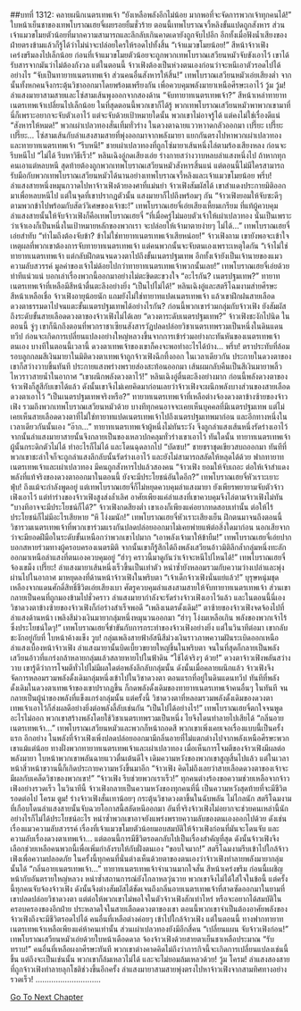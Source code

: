 ##บทที่ 1312: คลายผนึกเนตรเทพเจ้า
“ยังเหลือพลังอีกไม่น้อย มากพอที่จะจัดการพวกเจ้าทุกคนได้!”
ใบหน้าเย็นชาของเทพโบราณเฮยจี๋เผยรอยยิ้มชั่วร้าย
ตอนนี้เทพโบราณจวี้หลิงขั้นแปดถูกสังหาร ส่วนเจ้าแมวขโมยตัวน้อยที่มากความสามารถและลึกลับเกินคาดเดายังถูกจับไปอีก
อีกทั้งเมื่อฟังน้ำเสียงของฝ่ายตรงข้ามแล้วก็รู้ได้ว่าไม่น่าจะปล่อยใครให้รอดไปทั้งสิ้น
“เจ้าแมวขโมยน้อย!”
สีหน้าจ้าวเฟิงเคร่งขรึมลงไปเล็กน้อย
ก่อนที่เจ้าแมวขโมยตัวน้อยจะถูกพวกเทพโบราณเสวียนหมัวจับขังเอาไว้ เขาได้รับสารจากมันว่าไม่ต้องกังวล
แต่ในตอนนี้ จ้าวเฟิงต้องเป็นห่วงตนเองก่อนว่าจะหนีเอาตัวรอดไปได้อย่างไร
“จับเป็นทายาทเนตรเทพเจ้า ส่วนคนอื่นสังหารให้สิ้น!”
เทพโบราณเสวียนหมัวเอ่ยเสียงต่ำ
จากนั้นทั้งหกคนจึงกระตุ้นวิชาออกมาโดยพร้อมเพรียงกัน เพื่อควบคุมพลังมายาเหนือศีรษะเอาไว้
วู้ม วู้ม!
ลำแสงมายาสามสายและโซ่สามเส้นพุงออกจากสองด้าน
“จับทายาทเนตรเทพเจ้า?”
สีหน้าเหล่าทายาทเนตรเทพเจ้าเปลี่ยนไปเล็กน้อย
ในที่สุดตอนนี้พวกเขาก็ได้รู้ พวกเทพโบราณเสวียนหมัวพาพวกเขามาที่นี่ก็เพราะอยากจะจับตัวเอาไว้
แต่จะจับด้วยเป้าหมายใดนั้น พวกเขาไม่อาจรู้ได้ แต่คงไม่ใช่เรื่องดีแน่
“สังหารให้หมด!”
พวกเผ่าเปลวทองสั่นเทิ้มทั่วร่าง ในดวงตาฉายแววหวาดกลัวออกมา
เปรี๊ยะ เปรี๊ยะ เปรี๊ยะ…
โซ่สามเส้นกับลำแสงสามสายที่พุ่งออกมาจากพลังมายา แยกกันตรงไปหาพวกเผ่าเปลวทองและทายาทเนตรเทพเจ้า
“รีบหนี!”
ชายเผ่าเปลวทองที่ถูกโซ่มายาเส้นหนึ่งไล่ตามร้องเสียงหลง ก่อนจะรีบหนีไป
“ไม่ได้ รีบหาวิธีเร็ว!”
หลินเฉิงอู่กดเสียงเอ่ย ร่างกายสว่างวาบหลบลำแสงหนึ่งไป
ถ้าหากทุกคนเอาแต่หลบหนี สุดท้ายต้องถูกพวกเทพโบราณเสวียนหมัวสังหารสิ้นแน่
แต่ตอนนี้ไม่มีใครสามารถรับมือกับพวกเทพโบราณเสวียนหมัวได้นานอย่างเทพโบราณจวี้หลิงและเจ้าแมวขโมยน้อย
พรึ่บ!
ลำแสงสายหนึ่งหมุนกวาดไปหาจ้าวเฟิงด้วยองศาที่แม่นยำ
จ้าวเฟิงสัมผัสได้ เขาสำแดงประกายมิติออกมาเพื่อหลบหนีไป
แต่ในจุดที่เขาปรากฏตัวนั้น แสงมายาก็ไปถึงพร้อมๆ กัน
“จ้าวเฟิงยอมให้จับซะดีๆ ตามพวกข้าไปพร้อมกับสัตว์วิเศษของเจ้าซะ!”
เทพโบราณเฮยจี๋เอ่ยเสียงเหี้ยมเกรียม
ที่แท้ผู้ควบคุมลำแสงสายนั้นให้จับจ้าวเฟิงก็คือเทพโบราณเฮยจี๋
“ที่เมื่อครู่ไม่มอบตัวเจ้าให้เผ่าเปลวทอง นั่นเป็นเพราะว่าเจ้าเองก็เป็นหนึ่งในเป้าหมายหลักของพวกเรา จะปล่อยให้เจ้ามาตายง่ายๆ ไม่ได้…”
เทพโบราณเฮยจี๋เอ่ยสำทับ
“ทำไมถึงต้องจับข้า? ข้าไม่ใช่ทายาทเนตรเทพเจ้าเสียหน่อย!”
จ้าวเฟิงถาม
เขายังพอจะเข้าใจเหตุผลที่พวกเขาต้องการจับทายาทเนตรเทพเจ้า แต่คนพวกนั้นจะจับตนเองเพราะเหตุใดกัน
“เจ้าไม่ใช่ทายาทเนตรเทพเจ้า แต่กลับฝึกตนจนดวงตาไปถึงขั้นเนตรปฐมเทพ อีกทั้งเจ้ายังเป็นเจ้านายของแมวความลับสวรรค์ มูลค่าของเจ้าไม่ด้อยไปกว่าทายาทเนตรเทพเจ้าพวกนั้นเลย!”
เทพโบราณเฮยจี๋เอ่ยด้วยท่าทีแน่วแน่ บอกเล่าเรื่องพวกนี้ออกมาอย่างไม่ตะขิดตะขวงใจ
“อะไรกัน? เนตรปฐมเทพ?”
ทายาทเนตรเทพเจ้าที่เหลือมีสีหน้าตื่นตะลึงอย่างยิ่ง
“เป็นไปไม่ได้!”
หลินเฉิงอู่และสตรีโฉมงามส่ายศีรษะ สีหน้าเหลือเชื่อ
จ้าวเฟิงอายุน้อยนัก แถมยังไม่ใช่ทายาทแปดเนตรเทพเจ้า แล้วเขาฝึกฝนสายเลือดดวงตาธรรมดาไปจนแตะขั้นเนตรปฐมเทพได้อย่างไรกัน?
ก่อนนี้พวกเขาร่วมกลุ่มกับจ้าวเฟิง ยังสัมผัสถึงระดับขั้นสายเลือดดวงตาของจ้าวเฟิงไม่ได้เลย
“ดวงตาระดับเนตรปฐมเทพ?”
จ้าวเฟิงชะงักไปนิด
ในตอนนี้ จู่ๆ เขาก็นึกถึงตอนที่พวกราชาเซียนสังสารวัฏปลดปล่อยวิชาเนตรเทพรวมเป็นหนึ่งในดินแดนทวีป ก่อนจะเกิดการเปลี่ยนแปลงอย่างใหญ่หลวงขึ้นจากการเข้าร่วมอย่างกะทันหันของเนตรเทพเจ้าตนเอง
บางทีในตอนนี้เวลานี้ ดวงตาเทพเจ้าของเขาก็คงจะพอทำอะไรได้บ้าง…
พรึ่บ!
ตราประทับที่ล้อมรอบลูกกลมสีเงินมายาในมิติดวงตาเทพเจ้าถูกจ้าวเฟิงฉีกทึ้งออก
ในเวลาเดียวกัน ประกายในดวงตาของเขาก็สว่างวาบขึ้นทันที ประกายแสงพร่างพรายส่องสะท้อนออกมา เส้นผมกลับคืนเป็นสีเงินมายาพลิ้วไหวราวสายน้ำในอากาศ
“เขาผนึกพลังดวงตาไว้!”
หลินเฉิงอู่ตื่นตะลึงอย่างมาก
ก่อนนี้พลังดวงตาของจ้าวเฟิงก็สูสีกับเขาได้แล้ว ดังนั้นเขาจึงไม่เคยคิดมาก่อนเลยว่าจ้าวเฟิงจะผนึกพลังบางส่วนของสายเลือดดวงตาเอาไว้
“เป็นเนตรปฐมเทพจริงหรือ?”
ทายาทเนตรเทพเจ้าที่เหลือต่างจ้องดวงตาข้างซ้ายของจ้าวเฟิง รวมถึงพวกเทพโบราณเสวียนหมัวด้วย
บางทีทุกคนอาจจะเคยเห็นบุคคลที่มีเนตรปฐมเทพ แต่ไม่เคยเห็นสายเลือดดวงตาที่ไม่ใช่ทายาทแปดเนตรเทพเจ้าไปถึงเนตรปฐมเทพมาก่อน
และอีกทางหนึ่งในเวลาเดียวกันนั้นเอง
“อ๊าก…”
ทายาทเนตรเทพเจ้าผู้หนึ่งไม่ทันระวัง จึงถูกลำแสงเส้นหนึ่งรัดร่างเอาไว้
จากนั้นลำแสงมายาสายนั้นจึงกลายเป็นของเหลวปกคลุมทั่วร่างเขาเอาไว้
ทันใดนั้น ทายาทเนตรเทพเจ้าผู้นั้นกระดิกตัวไม่ได้ ทำอะไรก็ไม่ได้ และโดนฉุดลากไป
“บัดซบ!”
ชายชราชุดเขียวสบถออกมา
ทันทีที่พวกเขาชะล่าใจก็จะถูกลำแสงลึกลับนั้นรัดร่างเอาไว้ และยังไม่สามารถสลัดให้หลุดได้ด้วย
ฟากทายาทเนตรเทพเจ้าและเผ่าเปลวทอง มีคนถูกสังหารไปแล้วสองคน
“จ้าวเฟิง ยอมให้จับเถอะ ต่อให้เจ้าสำแดงพลังที่แท้จริงของดวงตาออกมาในตอนนี้ ยังจะมีประโยชน์อันใดอีก?”
เทพโบราณเฮยจี๋หัวเราะเยาะ
ฟุ่บ!
ถึงแม้จะกำลังพูดอยู่ แต่เทพโบราณเฮยจี๋ก็ไม่หยุดควบคุมลำแสงมายา ยังเพียรพยายามจับตัวจ้าวเฟิงเอาไว้
แต่ท่าร่างของจ้าวเฟิงสูงส่งล้ำเลิศ อาศัยเพียงแค่ลำแสงที่เขาควบคุมจึงไล่ตามจ้าวเฟิงไม่ทัน
“บางทีอาจจะมีประโยชน์ก็ได้?”
จ้าวเฟิงกดสียงต่ำ เขาเองก็เพียงแค่อยากทดสอบเท่านั้น ต่อให้ไร้ประโยชน์ก็ไม่มีอะไรเสียหาย
“หึ โง่งมนัก!”
เทพโบราณเฮยจี๋หัวเราะเสียงเย็น
ฝึกตนมาจนถึงตอนนี้ วิชารวมเนตรเทพเจ้าที่พวกเขาร่วมแรงกันปลดปล่อยออกมาไม่เคยพ่ายแพ้ต่อสิ่งใดมาก่อน นอกเสียจากว่าจะมียอดฝีมือในระดับขั้นเหนือกว่าพวกเขาไปมาก
“เอาพลังเจ้ามาให้ข้ายืม!”
เทพโบราณเฮยจี๋เอ่ยปากบอกสหายร่วมทางผู้ครอบครองเนตรมิติ
จากนั้นเขาก็รู้สึกได้ถึงพลังเสวียนอ้าวมิติลึกล้ำกลุ่มหนึ่งทะลักออกมาเหนือลำแสงที่ตนเองควบคุมอยู่
“ฮ่าๆ คราวนี้มาดูกันว่าเจ้าจะหนีไปไหนได้!”
เทพโบราณเฮยจี๋จ้องเขม็ง
เปรี๊ยะ!
ลำแสงมายาเส้นหนึ่งเร็วขึ้นเป็นเท่าตัว หนำซ้ำยังหลอมรวมกับความว่างเปล่าและพุ่งผ่านไปในอากาศ มาหยุดลงที่ด้านหน้าจ้าวเฟิงในพริบตา
“เจ้าเด็กจ้าวเฟิงนั่นแย่แล้ว!”
บุรุษหนุ่มชุดเหลืองจากแดนศักดิ์สิทธิ์ชีวิตเอ่ยเสียงเบา
ศัตรูควบคุมลำแสงสามสายให้จับทายาทเนตรเทพเจ้า ส่วนเขากลายเป็นคนที่ถูกมองข้ามไปชั่วคราว
ลำแสงมายากำลังจะรัดร่างจ้าวเฟิงเอาไว้แล้ว
และในตอนนี้นี่เอง วิชาดวงตาข้างซ้ายของจ้าวเฟิงก็ก่อร่างสำเร็จพอดี
“เพลิงเนตรดั้งเดิม!”
ตาซ้ายของจ้าวเฟิงจดจ้องไปที่ลำแสงด้านหน้า เพลิงสีม่วงเงินมายากลุ่มหนึ่งหมุนวนออกมา
“ฮ่าๆ โง่งมเหลือเกิน พลังของพวกเจ้าไร้ซึ่งประโยชน์ใดๆ!”
เทพโบราณเฮยจี๋ขำขันกับการกระทำของจ้าวเฟิงอย่างยิ่ง
แต่ในวินาทีต่อมา เขากลับชะงักอยู่กับที่ ใบหน้าค้างแข็ง
วูบ!
กลุ่มเพลิงสายฟ้าอัสนีสีม่วงเงินราวภาพความฝันระเบิดออกเหนือลำแสงเบื้องหน้าจ้าวเฟิง
ลำแสงมายานั้นบิดเบี้ยวขยายใหญ่ขึ้นในพริบตา จนในที่สุดก็กลายเป็นพลังเสวียนอ้าวที่แกร่งกล้าหลายกลุ่มแล้วสลายหายไปในฟ้าดิน
“ใช้ได้จริงๆ ด้วย!”
ดวงตาจ้าวเฟิงพลันสว่างวาบ
เขารู้ดีว่าการโจมตีทั่วไปไม่มีผลใดต่อพลังลึกลับกลุ่มนั้น
ดังนั้นเมื่อคลายผนึกแล้ว จ้าวเฟิงจึงจัดการหลอมรวมพลังดั้งเดิมกลุ่มหนึ่งเข้าไปในวิชาดวงตา
ตอนแรกที่อยู่ในดินแดนทวีป ทันทีที่พลังดั้งเดิมในดวงตาเทพเจ้าของเขาปรากฏขึ้น ก็กดพลังดั้งเดิมของทายาทเนตรเทพเจ้าคนอื่นๆ ในทันที จนกลายเป็นผู้นำของพลังที่แข็งแกร่งกลุ่มนั้น
แต่ครั้งนี้ วิชาดวงตาที่หลอมรวมพลังดั้งเดิมของดวงตาเทพเจ้าเอาไว้ก็ส่งผลดีอย่างยิ่งต่อพลังลี้ลับเช่นกัน
“เป็นไปได้อย่างไร!”
เทพโบราณเฮยจี๋ตกใจจนพูดอะไรไม่ออก
พวกเขาสร้างพลังโดยใช้วิชาเนตรเทพรวมเป็นหนึ่ง ไยจึงโดนทำลายไปเสียได้
“กลิ่นอายเนตรเทพเจ้า…”
เทพโบราณเสวียนหมัวและพวกก็หน้าถอดสี
พวกเขาเพิ่งเคยเจอเรื่องแบบนี้เป็นครั้งแรก
อีกอย่าง ในพลังที่จ้าวเฟิงเพิ่งปลดปล่อยออกมามีกลิ่นอายที่ไม่แตกต่างไปจากพลังเหนือศีรษะพวกเขาแม้แต่น้อย
ทางฝั่งพวกทายาทเนตรเทพเจ้าและเผ่าเปลวทอง เมื่อเห็นการโจมตีของจ้าวเฟิงมีผลต่อพลังมายา ใบหน้าพวกเขาพลันฉายแววตื่นเต้นดีใจ
เดิมความหวังของพวกเขาสูญสิ้นไปแล้ว แต่ในเวลาหน้าสิ่วหน้าขวานนี้ก็เกิดประกายความหวังขึ้นมาอีก
“จ้าวเฟิง คิดไม่ถึงเลยว่าสายเลือดดวงตาของเจ้าจะมีผลกับเคล็ดวิชาของพวกเขา!”
“จ้าวเฟิง รีบช่วยพวกเราเร็ว!”
ทุกคนต่างร้องขอความช่วยเหลือจากจ้าวเฟิงอย่างรวดเร็ว
ในวินาทีนี้ จ้าวเฟิงกลายเป็นความหวังของทุกคนที่นี่ เป็นความหวังสุดท้ายที่จะมีชีวิตรอดต่อไป
โครม ตูม!
ร่างจ้าวเฟิงสั่นเทาน้อยๆ กระตุ้นวิชาดวงตาขึ้นในฉับพลัน
ไม่ไกลนัก สตรีโฉมงามที่เกือบโดนลำแสงสายนั้นจับฉวยโอกาสนี้สลัดหนีออกมา
อันที่จริงจ้าวเฟิงไม่อยากจะช่วยคนเหล่านี้นัก อย่างไรก็ไม่ได้ประโยชน์อะไร หนำซ้ำพวกเขาอาจยังแพร่งพรายความลับของตนเองออกไปด้วย
ดังเช่นเรื่องแมวความลับสวรรค์ เรื่องที่เจ้าแมวขโมยตัวน้อยมอบสมบัติให้จ้าวเฟิงก่อนที่มันจะโดนจับ และความลับเรื่องดวงตาเทพเจ้า…
แต่ตอนนี้การมีชีวิตรอดกลับไปเป็นเรื่องสำคัญที่สุด ดังนั้นจ้าวเฟิงจึงเลือกช่วยเหลือคนพวกนี้เพื่อเพิ่มกำลังรบให้กับฝั่งตนเอง
“ขอบใจมาก!”
สตรีโฉมงามรีบเข้าไปใกล้จ้าวเฟิงเพื่อความปลอดภัย
ในครั้งนี้ทุกคนที่นั่นต่างเห็นด้วยตาของตนเองว่าจ้าวเฟิงทำลายพลังมายากลุ่มนั้นได้
“กลิ่นอายเนตรเทพเจ้า…”
ทายาทเนตรเทพเจ้าจำนวนมากใจสั่น สีหน้าเคร่งขรึม
ก่อนนี้เผชิญหน้ากับอันตรายใหญ่หลวง หนำซ้ำสถานการณ์ยังโกลาหลวุ่นวาย พวกเขาจึงไม่ได้ใส่ใจในข้อนี้
แต่ครั้งนี้ทุกคนจับจ้องจ้าวเฟิง ดังนั้นจึงต่างสัมผัสได้ชัดเจนถึงกลิ่นอายเนตรเทพเจ้าที่สาดซัดออกมาในยามที่เขาปลดปล่อยวิชาดวงตา
แต่ต่อให้พวกเขาไม่พอใจในตัวจ้าวเฟิงสักเท่าไหร่ หรือจะอยากได้สมบัติในครอบครองของอีกฝ่าย ประหลาดใจในสายเลือดดวงตาของเขา
ตอนนี้พวกเขาจำเป็นต้องอาศัยพลังของจ้าวเฟิงถึงจะมีชีวิตรอดไปได้
คนอื่นที่เหลือต่างค่อยๆ เข้าไปใกล้จ้าวเฟิง
แต่ในตอนนี้ ทางฟากทายาทเนตรเทพเจ้าเหลือเพียงแค่ห้าคนเท่านั้น ส่วนเผ่าเปลวทองยังมีอีกสี่คน
“เปลี่ยนแผน จับจ้าวเฟิงก่อน!”
เทพโบราณเสวียนหมัวเอ่ยด้วยใบหน้าเดือดดาล จ้องจ้าวเฟิงด้วยสายตาเย็นชาเหลือประมาณ
“รับทราบ!”
คนอื่นที่เหลือผงกศีรษะทันที
พวกเขาต่างคาดคิดไม่ถึงว่าภารกิจนี้จะเกิดการเปลี่ยนแปลงเช่นนี้ขึ้น
แต่ถึงจะเป็นเช่นนั้น พวกเขาก็ล้มเหลวไม่ได้ และจะไม่ยอมล้มเหลวด้วย!
วู้ม โครม!
ลำแสงสองสายที่ถูกจ้าวเฟิงทำลายลุกโชติช่วงขึ้นอีกครั้ง
ลำแสงมายาสามสายพุ่งตรงไปหาจ้าวเฟิงจากสามทิศทางอย่างรวดเร็ว!
………………………..


[Go To Next Chapter]( ./169.md)